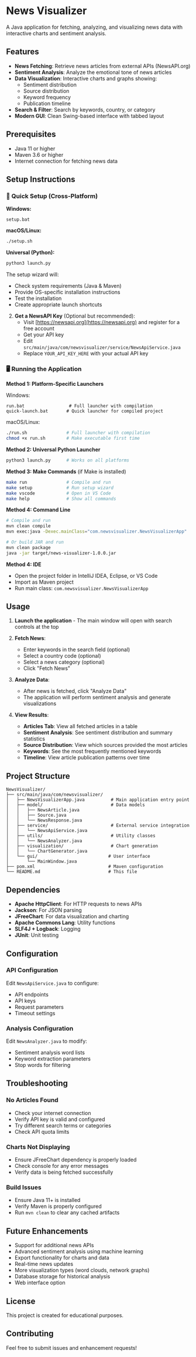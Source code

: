 # News Visualizer

A Java application for fetching, analyzing, and visualizing news data with interactive charts and sentiment analysis.

## Features

- **News Fetching**: Retrieve news articles from external APIs (NewsAPI.org)
- **Sentiment Analysis**: Analyze the emotional tone of news articles
- **Data Visualization**: Interactive charts and graphs showing:
  - Sentiment distribution
  - Source distribution
  - Keyword frequency
  - Publication timeline
- **Search & Filter**: Search by keywords, country, or category
- **Modern GUI**: Clean Swing-based interface with tabbed layout

## Prerequisites

- Java 11 or higher
- Maven 3.6 or higher
- Internet connection for fetching news data

## Setup Instructions

### 🚀 Quick Setup (Cross-Platform)

**Windows:**
```batch
setup.bat
```

**macOS/Linux:**
```bash
./setup.sh
```

**Universal (Python):**
```bash
python3 launch.py
```

The setup wizard will:
- Check system requirements (Java & Maven)
- Provide OS-specific installation instructions
- Test the installation
- Create appropriate launch shortcuts

2. **Get a NewsAPI Key** (Optional but recommended):
   - Visit [https://newsapi.org](https://newsapi.org) and register for a free account
   - Get your API key
   - Edit `src/main/java/com/newsvisualizer/service/NewsApiService.java`
   - Replace `YOUR_API_KEY_HERE` with your actual API key

### 🖥️ Running the Application

**Method 1: Platform-Specific Launchers**

Windows:
```batch
run.bat                 # Full launcher with compilation
quick-launch.bat       # Quick launcher for compiled project
```

macOS/Linux:
```bash
./run.sh               # Full launcher with compilation
chmod +x run.sh        # Make executable first time
```

**Method 2: Universal Python Launcher**
```bash
python3 launch.py      # Works on all platforms
```

**Method 3: Make Commands** (if Make is installed)
```bash
make run               # Compile and run
make setup             # Run setup wizard
make vscode            # Open in VS Code
make help              # Show all commands
```

**Method 4: Command Line**
```bash
# Compile and run
mvn clean compile
mvn exec:java -Dexec.mainClass="com.newsvisualizer.NewsVisualizerApp"

# Or build JAR and run
mvn clean package
java -jar target/news-visualizer-1.0.0.jar
```

**Method 4: IDE**
- Open the project folder in IntelliJ IDEA, Eclipse, or VS Code
- Import as Maven project
- Run main class: `com.newsvisualizer.NewsVisualizerApp`

## Usage

1. **Launch the application** - The main window will open with search controls at the top

2. **Fetch News**:
   - Enter keywords in the search field (optional)
   - Select a country code (optional)
   - Select a news category (optional)
   - Click "Fetch News"

3. **Analyze Data**:
   - After news is fetched, click "Analyze Data"
   - The application will perform sentiment analysis and generate visualizations

4. **View Results**:
   - **Articles Tab**: View all fetched articles in a table
   - **Sentiment Analysis**: See sentiment distribution and summary statistics
   - **Source Distribution**: View which sources provided the most articles
   - **Keywords**: See the most frequently mentioned keywords
   - **Timeline**: View article publication patterns over time

## Project Structure

```
NewsVisualizer/
├── src/main/java/com/newsvisualizer/
│   ├── NewsVisualizerApp.java          # Main application entry point
│   ├── model/                          # Data models
│   │   ├── NewsArticle.java
│   │   ├── Source.java
│   │   └── NewsResponse.java
│   ├── service/                        # External service integration
│   │   └── NewsApiService.java
│   ├── utils/                          # Utility classes
│   │   └── NewsAnalyzer.java
│   ├── visualization/                  # Chart generation
│   │   └── ChartGenerator.java
│   └── gui/                           # User interface
│       └── MainWindow.java
├── pom.xml                            # Maven configuration
└── README.md                          # This file
```

## Dependencies

- **Apache HttpClient**: For HTTP requests to news APIs
- **Jackson**: For JSON parsing
- **JFreeChart**: For data visualization and charting
- **Apache Commons Lang**: Utility functions
- **SLF4J + Logback**: Logging
- **JUnit**: Unit testing

## Configuration

### API Configuration
Edit `NewsApiService.java` to configure:
- API endpoints
- API keys
- Request parameters
- Timeout settings

### Analysis Configuration
Edit `NewsAnalyzer.java` to modify:
- Sentiment analysis word lists
- Keyword extraction parameters
- Stop words for filtering

## Troubleshooting

### No Articles Found
- Check your internet connection
- Verify API key is valid and configured
- Try different search terms or categories
- Check API quota limits

### Charts Not Displaying
- Ensure JFreeChart dependency is properly loaded
- Check console for any error messages
- Verify data is being fetched successfully

### Build Issues
- Ensure Java 11+ is installed
- Verify Maven is properly configured
- Run `mvn clean` to clear any cached artifacts

## Future Enhancements

- Support for additional news APIs
- Advanced sentiment analysis using machine learning
- Export functionality for charts and data
- Real-time news updates
- More visualization types (word clouds, network graphs)
- Database storage for historical analysis
- Web interface option

## License

This project is created for educational purposes.

## Contributing

Feel free to submit issues and enhancement requests!